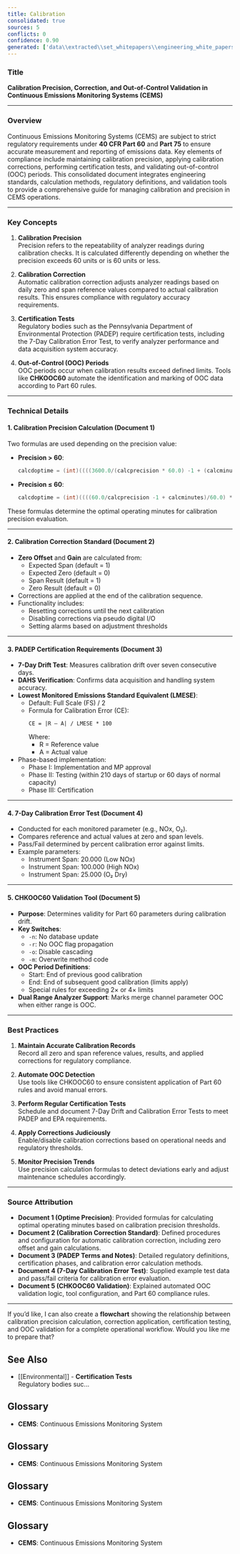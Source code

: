 ```yaml
---
title: Calibration
consolidated: true
sources: 5
conflicts: 0
confidence: 0.90
generated: ['data\\extracted\\set_whitepapers\\engineering_white_papers_WhitePapers_Calculations_OptimePrecision20050211JLBpdf_2c025a7f.md', 'data\\extracted\\set_whitepapers\\engineering_white_papers_WhitePapers_CalibrationCorrection_EngineeringStandard-CalibrationCorrection-Rev11-01-2021pdf_605a61ca.md', 'data\\extracted\\set_whitepapers\\engineering_white_papers_WhitePapers_PADEPRev8_PADEPTermsandNotesdocx_cf04b587.md', 'data\\extracted\\set_whitepapers\\engineering_white_papers_WhitePapers_SampleTests_7-DayCalibrationErrorTestpdf_f17bcd7c.md', 'data\\extracted\\set_whitepapers\\engineering_white_papers_WhitePapers_StackVision_CHKOOC60Validationdocx_a7cc510e.md']  # This would be a timestamp
---
```


### Title
**Calibration Precision, Correction, and Out-of-Control Validation in Continuous Emissions Monitoring Systems (CEMS)**

---

### Overview
Continuous Emissions Monitoring Systems (CEMS) are subject to strict regulatory requirements under **40 CFR Part 60** and **Part 75** to ensure accurate measurement and reporting of emissions data. Key elements of compliance include maintaining calibration precision, applying calibration corrections, performing certification tests, and validating out-of-control (OOC) periods. This consolidated document integrates engineering standards, calculation methods, regulatory definitions, and validation tools to provide a comprehensive guide for managing calibration and precision in CEMS operations.

---

### Key Concepts

1. **Calibration Precision**  
   Precision refers to the repeatability of analyzer readings during calibration checks. It is calculated differently depending on whether the precision exceeds 60 units or is 60 units or less.

2. **Calibration Correction**  
   Automatic calibration correction adjusts analyzer readings based on daily zero and span reference values compared to actual calibration results. This ensures compliance with regulatory accuracy requirements.

3. **Certification Tests**  
   Regulatory bodies such as the Pennsylvania Department of Environmental Protection (PADEP) require certification tests, including the 7-Day Calibration Error Test, to verify analyzer performance and data acquisition system accuracy.

4. **Out-of-Control (OOC) Periods**  
   OOC periods occur when calibration results exceed defined limits. Tools like **CHKOOC60** automate the identification and marking of OOC data according to Part 60 rules.

---

### Technical Details

#### 1. Calibration Precision Calculation (Document 1)
Two formulas are used depending on the precision value:

- **Precision > 60**:
  ```c
  calcdoptime = (int)((((3600.0/(calcprecision * 60.0) -1 + (calcminutes *60.0))/3600.0) * (calcprecision*60.0)) + 0.001) / (calcprecision * 60.0);
  ```

- **Precision ≤ 60**:
  ```c
  calcdoptime = (int)((((60.0/calcprecision -1 + calcminutes)/60.0) *calcprecision) + 0.001) / calcprecision;
  ```

These formulas determine the optimal operating minutes for calibration precision evaluation.

---

#### 2. Calibration Correction Standard (Document 2)
- **Zero Offset** and **Gain** are calculated from:
  - Expected Span (default = 1)
  - Expected Zero (default = 0)
  - Span Result (default = 1)
  - Zero Result (default = 0)
- Corrections are applied at the end of the calibration sequence.
- Functionality includes:
  - Resetting corrections until the next calibration
  - Disabling corrections via pseudo digital I/O
  - Setting alarms based on adjustment thresholds

---

#### 3. PADEP Certification Requirements (Document 3)
- **7-Day Drift Test**: Measures calibration drift over seven consecutive days.
- **DAHS Verification**: Confirms data acquisition and handling system accuracy.
- **Lowest Monitored Emissions Standard Equivalent (LMESE)**:
  - Default: Full Scale (FS) / 2
  - Formula for Calibration Error (CE):
    ```
    CE = |R – A| / LMESE * 100
    ```
    Where:
    - R = Reference value
    - A = Actual value
- Phase-based implementation:
  - Phase I: Implementation and MP approval
  - Phase II: Testing (within 210 days of startup or 60 days of normal capacity)
  - Phase III: Certification

---

#### 4. 7-Day Calibration Error Test (Document 4)
- Conducted for each monitored parameter (e.g., NOx, O₂).
- Compares reference and actual values at zero and span levels.
- Pass/Fail determined by percent calibration error against limits.
- Example parameters:
  - Instrument Span: 20.000 (Low NOx)
  - Instrument Span: 100.000 (High NOx)
  - Instrument Span: 25.000 (O₂ Dry)

---

#### 5. CHKOOC60 Validation Tool (Document 5)
- **Purpose**: Determines validity for Part 60 parameters during calibration drift.
- **Key Switches**:
  - `-n`: No database update
  - `-r`: No OOC flag propagation
  - `-o`: Disable cascading
  - `-m`: Overwrite method code
- **OOC Period Definitions**:
  - Start: End of previous good calibration
  - End: End of subsequent good calibration (limits apply)
  - Special rules for exceeding 2× or 4× limits
- **Dual Range Analyzer Support**: Marks merge channel parameter OOC when either range is OOC.

---

### Best Practices

1. **Maintain Accurate Calibration Records**  
   Record all zero and span reference values, results, and applied corrections for regulatory compliance.

2. **Automate OOC Detection**  
   Use tools like CHKOOC60 to ensure consistent application of Part 60 rules and avoid manual errors.

3. **Perform Regular Certification Tests**  
   Schedule and document 7-Day Drift and Calibration Error Tests to meet PADEP and EPA requirements.

4. **Apply Corrections Judiciously**  
   Enable/disable calibration corrections based on operational needs and regulatory thresholds.

5. **Monitor Precision Trends**  
   Use precision calculation formulas to detect deviations early and adjust maintenance schedules accordingly.

---

### Source Attribution
- **Document 1 (Optime Precision)**: Provided formulas for calculating optimal operating minutes based on calibration precision thresholds.
- **Document 2 (Calibration Correction Standard)**: Defined procedures and configuration for automatic calibration correction, including zero offset and gain calculations.
- **Document 3 (PADEP Terms and Notes)**: Detailed regulatory definitions, certification phases, and calibration error calculation methods.
- **Document 4 (7-Day Calibration Error Test)**: Supplied example test data and pass/fail criteria for calibration error evaluation.
- **Document 5 (CHKOOC60 Validation)**: Explained automated OOC validation logic, tool configuration, and Part 60 compliance rules.

---

If you’d like, I can also create a **flowchart** showing the relationship between calibration precision calculation, correction application, certification testing, and OOC validation for a complete operational workflow. Would you like me to prepare that?

## See Also

- [[Environmental]] - **Certification Tests**  
   Regulatory bodies suc...


## Glossary

- **CEMS**: Continuous Emissions Monitoring System


## Glossary

- **CEMS**: Continuous Emissions Monitoring System


## Glossary

- **CEMS**: Continuous Emissions Monitoring System


## Glossary

- **CEMS**: Continuous Emissions Monitoring System
